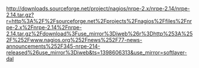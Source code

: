 http://downloads.sourceforge.net/project/nagios/nrpe-2.x/nrpe-2.14/nrpe-2.14.tar.gz?r=http%3A%2F%2Fsourceforge.net%2Fprojects%2Fnagios%2Ffiles%2Fnrpe-2.x%2Fnrpe-2.14%2Fnrpe-2.14.tar.gz%2Fdownload%3Fuse_mirror%3Diweb%26r%3Dhttp%253A%252F%252Fwww.nagios.org%252Fnews%252F77-news-announcements%252F345-nrpe-214-released%26use_mirror%3Diweb&ts=1398606313&use_mirror=softlayer-dal
